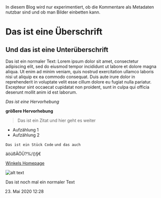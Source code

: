 [//]: # (Name: Technical Test Blog)[//]: # (Description: A technical test about the usage of MD syntax in embedded Angular app - see PoC blogging)[//]: # (Creator: Detlef Winkelvoss)[//]: # (Date: 23.05.2020)[//]: # (Update: 23.05.2020)[//]: # (Tag: Test)[//]: # (Tag: CMS)In diesem Blog wird nur experimentiert, ob die Kommentare als Metadaten nutzbar sind und ob man Bilder einbetten kann.<!---Das ist ein Kommentar--># Das ist eine Überschrift
## Und das ist eine Unterüberschrift
Das ist ein normaler Text:Lorem ipsum dolor sit amet, consectetur adipiscing elit, sed do eiusmod tempor incididunt ut labore et dolore magna aliqua. Ut enim ad minim veniam, quis nostrud exercitation ullamco laboris nisi ut aliquip ex ea commodo consequat. Duis aute irure dolor in reprehenderit in voluptate velit esse cillum dolore eu fugiat nulla pariatur. Excepteur sint occaecat cupidatat non proident, sunt in culpa qui officia deserunt mollit anim id est laborum.
*Das ist eine Hervorhebung*
**größere Hervorhebung**

> Das ist ein Zitat> und hier geht es weiter
* Aufzählung 1* Aufzählung 2
`Das ist ein Stück Code``und das auch`
äöüßÄÖÜ?%/()§€
[Winkels Homepage](http://www.egladil.de "Winkels Homepage")
![alt text](assets/Architecture/001_allererster%20Blog/testbild.PNG "Testbild")
Das ist noch mal ein normaler Text
23. Mai 2020 12:28




